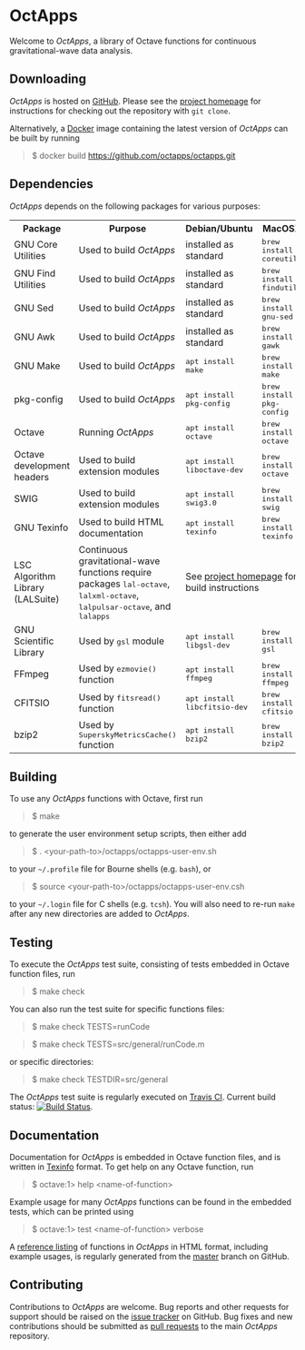 OctApps
=======

Welcome to *OctApps*, a library of Octave functions for continuous gravitational-wave data analysis.

Downloading
-----------

*OctApps* is hosted on [GitHub](https://github.com).
Please see the [project homepage](https://github.com/octapps/octapps) for instructions for checking out the repository with `git clone`.

Alternatively, a [Docker](https://www.docker.com) image containing the latest version of *OctApps* can be built by running

> $ docker build https://github.com/octapps/octapps.git

Dependencies
------------

*OctApps* depends on the following packages for various purposes:

<table>
<tr><th> Package </th><th> Purpose </th><th> Debian/Ubuntu </th><th> MacOSX </th></tr>
<tr><td> GNU Core Utilities </td><td> Used to build <i>OctApps</i> </td><td> installed as standard </td><td> <tt>brew install coreutils</tt> </td></tr>
<tr><td> GNU Find Utilities </td><td> Used to build <i>OctApps</i> </td><td> installed as standard </td><td> <tt>brew install findutils</tt> </td></tr>
<tr><td> GNU Sed </td><td> Used to build <i>OctApps</i> </td><td> installed as standard </td><td> <tt>brew install gnu-sed</tt> </td></tr>
<tr><td> GNU Awk </td><td> Used to build <i>OctApps</i> </td><td> installed as standard </td><td> <tt>brew install gawk</tt> </td></tr>
<tr><td> GNU Make </td><td> Used to build <i>OctApps</i> </td><td> <tt>apt install make</tt> </td><td> <tt>brew install make</tt> </td></tr>
<tr><td> pkg-config </td><td> Used to build <i>OctApps</i> </td><td> <tt>apt install pkg-config</tt> </td><td> <tt>brew install pkg-config</tt> </td></tr>
<tr><td> Octave </td><td> Running <i>OctApps</i> </td><td> <tt>apt install octave</tt> </td><td> <tt>brew install octave</tt> </td></tr>
<tr><td> Octave development headers </td><td> Used to build extension modules </td><td> <tt>apt install liboctave-dev</tt> </td><td> <tt>brew install octave</tt> </td></tr>
<tr><td> SWIG </td><td> Used to build extension modules </td><td> <tt>apt install swig3.0</tt> </td><td> <tt>brew install swig</tt> </td></tr>
<tr><td> GNU Texinfo </td><td> Used to build HTML documentation </td><td> <tt>apt install texinfo</tt> </td><td> <tt>brew install texinfo</tt> </td></tr>
<tr><td> LSC Algorithm Library (LALSuite) </td><td> Continuous gravitational-wave functions require packages <tt>lal-octave</tt>, <tt>lalxml-octave</tt>, <tt>lalpulsar-octave</tt>, and <tt>lalapps</tt> </td><td colspan="2"> See <a href="https://wiki.ligo.org/DASWG/LALSuite">project homepage</a> for build instructions </td></tr>
<tr><td> GNU Scientific Library </td><td> Used by <tt>gsl</tt> module </td><td> <tt>apt install libgsl-dev</tt> </td><td> <tt>brew install gsl</tt> </td></tr>
<tr><td> FFmpeg </td><td> Used by <tt>ezmovie()</tt> function </td><td> <tt>apt install ffmpeg</tt> </td><td> <tt>brew install ffmpeg</tt> </td></tr>
<tr><td> CFITSIO </td><td> Used by <tt>fitsread()</tt> function </td><td> <tt>apt install libcfitsio-dev</tt> </td><td> <tt>brew install cfitsio</tt> </td></tr>
<tr><td> bzip2 </td><td> Used by <tt>SuperskyMetricsCache()</tt> function </td><td> <tt>apt install bzip2</tt> </td><td> <tt>brew install bzip2</tt> </td></tr>
</table>

Building
--------

To use any *OctApps* functions with Octave, first run

> $ make

to generate the user environment setup scripts, then either add

> $ . \<your-path-to>/octapps/octapps-user-env.sh

to your `~/.profile` file for Bourne shells (e.g. `bash`), or

> $ source \<your-path-to>/octapps/octapps-user-env.csh

to your `~/.login` file for C shells (e.g. `tcsh`).
You will also need to re-run `make` after any new directories are added to *OctApps*.

Testing
-------

To execute the *OctApps* test suite, consisting of tests embedded in Octave function files, run

> $ make check

You can also run the test suite for specific functions files:

> $ make check TESTS=runCode

> $ make check TESTS=src/general/runCode.m

or specific directories:

> $ make check TESTDIR=src/general

The *OctApps* test suite is regularly executed on [Travis CI](https://travis-ci.org).
Current build status: [![Build Status](https://travis-ci.org/octapps/octapps.svg?branch=master)](https://travis-ci.org/octapps/octapps).

Documentation
-------------

Documentation for *OctApps* is embedded in Octave function files, and is written in [Texinfo](https://www.gnu.org/software/texinfo) format.
To get help on any Octave function, run

> $ octave:1> help \<name-of-function>

Example usage for many *OctApps* functions can be found in the embedded tests, which can be printed using

> $ octave:1> test \<name-of-function> verbose

A [reference listing](https://octapps.github.io) of functions in *OctApps* in HTML format, including example usages, is regularly generated from the [master](https://github.com/octapps/octapps/tree/master) branch on GitHub.

Contributing
------------

Contributions to *OctApps* are welcome.
Bug reports and other requests for support should be raised on the [issue tracker](https://github.com/octapps/octapps/issues) on GitHub.
Bug fixes and new contributions should be submitted as [pull requests](https://github.com/octapps/octapps/pulls) to the main *OctApps* repository.
